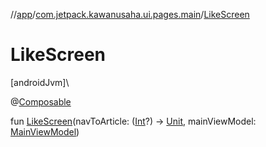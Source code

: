 //[app](../../index.md)/[com.jetpack.kawanusaha.ui.pages.main](index.md)/[LikeScreen](-like-screen.md)

# LikeScreen

[androidJvm]\

@[Composable](https://developer.android.com/reference/kotlin/androidx/compose/runtime/Composable.html)

fun [LikeScreen](-like-screen.md)(navToArticle: ([Int](https://kotlinlang.org/api/latest/jvm/stdlib/kotlin/-int/index.html)?) -&gt; [Unit](https://kotlinlang.org/api/latest/jvm/stdlib/kotlin/-unit/index.html), mainViewModel: [MainViewModel](../com.jetpack.kawanusaha.main/-main-view-model/index.md))
